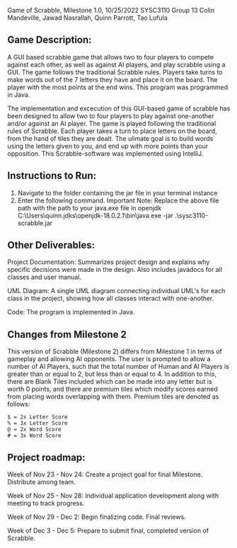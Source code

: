 Game of Scrabble, Milestone 1.0, 10/25/2022
SYSC3110 Group 13
Colin Mandeville, Jawad Nasrallah, Quinn Parrott, Tao Lufula



Game Description:
--------------------------------------------------------------------------------------------------------

A GUI based scrabble game that allows two to four players to compete against each other, as well as against 
AI players, and play scrabble using a GUI. The game follows the traditional Scrabble rules. Players take 
turns to make words out of the 7 letters they have and place it on the board. The player with the most 
points at the end wins. This program was programmed in Java. 

The implementation and excecution of this GUI-based game of scrabble has been designed to allow
two to four players to play against one-another and/or against an AI player. The game is played following 
the traditional rules of Scrabble. Each player takes a turn to place letters on the board, from the hand of 
tiles they are dealt. The ulimate goal is to build words using the letters given to you, and end up with 
more points than your opposition. This Scrabble-software was implemented using IntelliJ.



Instructions to Run:
--------------------------------------------------------------------------------------------------------

1. Navigate to the folder containing the jar file in your terminal instance
2. Enter the following command. 
Important Note: Replace the above file path with the path to your java.exe file in openjdk
C:\Users\quinn\.jdks\openjdk-18.0.2.1\bin\java.exe -jar .\sysc3110-scrabble.jar



Other Deliverables:
--------------------------------------------------------------------------------------------------------

Project Documentation: Summarizes project design and explains why specific decisions were made in the design.
Also includes javadocs for all classes and user manual.

UML Diagram: A single UML diagram connecting individual UML's for each class in the project, showing how all 
classes interact with one-another.

Code: The program is implemented in Java.



Changes from Milestone 2
--------------------------------------------------------------------------------------------------------
This version of Scrabble (Milestone 2) differs from Milestone 1 in terms of gameplay and allowing AI opponents. 
The user is prompted to allow a number of AI Players, such that the total number of Human and AI Players is 
greater than or equal to 2, but less than or equal to 4. In addition to this, there are Blank Tiles included 
which can be made into any letter but is worth 0 points, and there are premium tiles which modify scores earned 
from placing words overlapping with them. Premium tiles are denoted as follows:

    $ = 2x Letter Score
    % = 3x Letter Score
    @ = 2x Word Score
    # = 3x Word Score



Project roadmap: 
--------------------------------------------------------------------------------------------------------

Week of Nov 23 - Nov 24: Create a project goal for final Milestone. Distribute among team.


Week of Nov 25 - Nov 28: Individual application development along with meeting to track progress.


Week of Nov 29 -  Dec 2: Begin finalizing code. Final reviews.


Week of Dec 3  -  Dec 5: Prepare to submit final, completed version of Scrabble.
